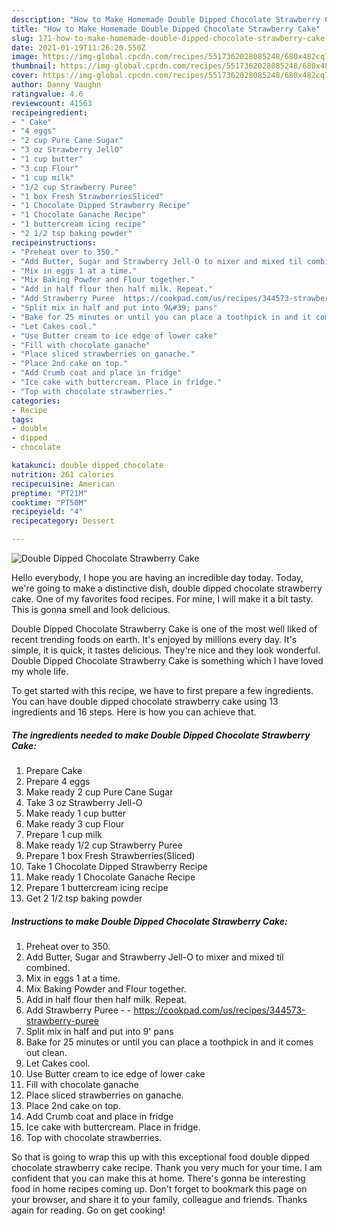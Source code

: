 ```yaml
---
description: "How to Make Homemade Double Dipped Chocolate Strawberry Cake"
title: "How to Make Homemade Double Dipped Chocolate Strawberry Cake"
slug: 171-how-to-make-homemade-double-dipped-chocolate-strawberry-cake
date: 2021-01-19T11:26:20.550Z
image: https://img-global.cpcdn.com/recipes/5517362028085248/680x482cq70/double-dipped-chocolate-strawberry-cake-recipe-main-photo.jpg
thumbnail: https://img-global.cpcdn.com/recipes/5517362028085248/680x482cq70/double-dipped-chocolate-strawberry-cake-recipe-main-photo.jpg
cover: https://img-global.cpcdn.com/recipes/5517362028085248/680x482cq70/double-dipped-chocolate-strawberry-cake-recipe-main-photo.jpg
author: Danny Vaughn
ratingvalue: 4.6
reviewcount: 41563
recipeingredient:
- " Cake"
- "4 eggs"
- "2 cup Pure Cane Sugar"
- "3 oz Strawberry JellO"
- "1 cup butter"
- "3 cup Flour"
- "1 cup milk"
- "1/2 cup Strawberry Puree"
- "1 box Fresh StrawberriesSliced"
- "1 Chocolate Dipped Strawberry Recipe"
- "1 Chocolate Ganache Recipe"
- "1 buttercream icing recipe"
- "2 1/2 tsp baking powder"
recipeinstructions:
- "Preheat over to 350."
- "Add Butter, Sugar and Strawberry Jell-O to mixer and mixed til combined."
- "Mix in eggs 1 at a time."
- "Mix Baking Powder and Flour together."
- "Add in half flour then half milk. Repeat."
- "Add Strawberry Puree  https://cookpad.com/us/recipes/344573-strawberry-puree"
- "Split mix in half and put into 9&#39; pans"
- "Bake for 25 minutes or until you can place a toothpick in and it comes out clean."
- "Let Cakes cool."
- "Use Butter cream to ice edge of lower cake"
- "Fill with chocolate ganache"
- "Place sliced strawberries on ganache."
- "Place 2nd cake on top."
- "Add Crumb coat and place in fridge"
- "Ice cake with buttercream. Place in fridge."
- "Top with chocolate strawberries."
categories:
- Recipe
tags:
- double
- dipped
- chocolate

katakunci: double dipped chocolate 
nutrition: 261 calories
recipecuisine: American
preptime: "PT21M"
cooktime: "PT50M"
recipeyield: "4"
recipecategory: Dessert

---
```



![Double Dipped Chocolate Strawberry Cake](https://img-global.cpcdn.com/recipes/5517362028085248/680x482cq70/double-dipped-chocolate-strawberry-cake-recipe-main-photo.jpg)

Hello everybody, I hope you are having an incredible day today. Today, we're going to make a distinctive dish, double dipped chocolate strawberry cake. One of my favorites food recipes. For mine, I will make it a bit tasty. This is gonna smell and look delicious.

Double Dipped Chocolate Strawberry Cake is one of the most well liked of recent trending foods on earth. It's enjoyed by millions every day. It's simple, it is quick, it tastes delicious. They're nice and they look wonderful. Double Dipped Chocolate Strawberry Cake is something which I have loved my whole life.




To get started with this recipe, we have to first prepare a few ingredients. You can have double dipped chocolate strawberry cake using 13 ingredients and 16 steps. Here is how you can achieve that.

<!--inarticleads1-->

##### The ingredients needed to make Double Dipped Chocolate Strawberry Cake:

1. Prepare  Cake
1. Prepare 4 eggs
1. Make ready 2 cup Pure Cane Sugar
1. Take 3 oz Strawberry Jell-O
1. Make ready 1 cup butter
1. Make ready 3 cup Flour
1. Prepare 1 cup milk
1. Make ready 1/2 cup Strawberry Puree
1. Prepare 1 box Fresh Strawberries(Sliced)
1. Take 1 Chocolate Dipped Strawberry Recipe
1. Make ready 1 Chocolate Ganache Recipe
1. Prepare 1 buttercream icing recipe
1. Get 2 1/2 tsp baking powder




<!--inarticleads2-->

##### Instructions to make Double Dipped Chocolate Strawberry Cake:

1. Preheat over to 350.
1. Add Butter, Sugar and Strawberry Jell-O to mixer and mixed til combined.
1. Mix in eggs 1 at a time.
1. Mix Baking Powder and Flour together.
1. Add in half flour then half milk. Repeat.
1. Add Strawberry Puree -  - https://cookpad.com/us/recipes/344573-strawberry-puree
1. Split mix in half and put into 9&#39; pans
1. Bake for 25 minutes or until you can place a toothpick in and it comes out clean.
1. Let Cakes cool.
1. Use Butter cream to ice edge of lower cake
1. Fill with chocolate ganache
1. Place sliced strawberries on ganache.
1. Place 2nd cake on top.
1. Add Crumb coat and place in fridge
1. Ice cake with buttercream. Place in fridge.
1. Top with chocolate strawberries.




So that is going to wrap this up with this exceptional food double dipped chocolate strawberry cake recipe. Thank you very much for your time. I am confident that you can make this at home. There's gonna be interesting food in home recipes coming up. Don't forget to bookmark this page on your browser, and share it to your family, colleague and friends. Thanks again for reading. Go on get cooking!

